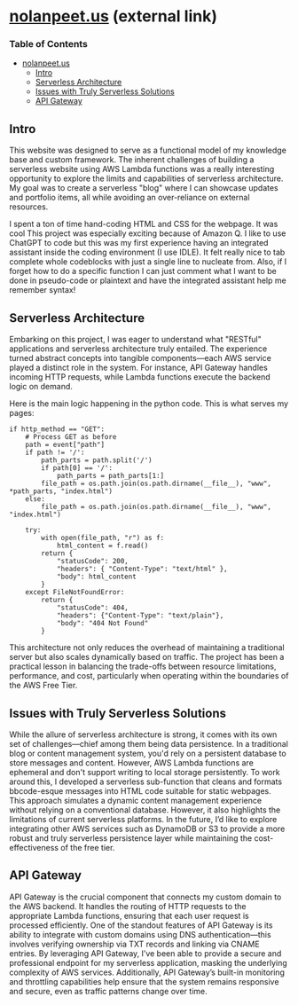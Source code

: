 # [nolanpeet.us](https://nolanpeet.us) (external link)  

### Table of Contents
- [nolanpeet.us](#nolanpeetus-external-link)
  - [Intro](#intro)
  - [Serverless Architecture](#serverless-architecture)
  - [Issues with Truly Serverless Solutions](#issues-with-truly-serverless-solutions)
  - [API Gateway](#api-gateway)

## Intro

This website was designed to serve as a functional model of my knowledge base and custom framework. The inherent challenges of building a serverless website using AWS Lambda functions was a really interesting
opportunity to explore the limits and capabilities of serverless architecture. My goal was to create a serverless "blog" where I can showcase updates and portfolio items, all while avoiding an over-reliance on external resources.

I spent a ton of time hand-coding HTML and CSS for the webpage. It was cool  This project was especially exciting because of Amazon Q. I like to use ChatGPT to code but this was my first experience having an integrated assistant 
inside the coding environment (I use IDLE). It felt really nice to tab complete whole codeblocks with just a single line to nucleate from. Also, if I forget how to do a specific function I can just comment what I want to be done in
pseudo-code or plaintext and have the integrated assistant help me remember syntax!

## Serverless Architecture

Embarking on this project, I was eager to understand what "RESTful" applications and serverless architecture truly entailed. The experience turned abstract concepts into tangible components—each AWS service played a distinct role in the system. 
For instance, API Gateway handles incoming HTTP requests, while Lambda functions execute the backend logic on demand.

Here is the main logic happening in the python code. This is what serves my pages:
```
if http_method == "GET":
    # Process GET as before
    path = event["path"]
    if path != '/':
        path_parts = path.split('/')
        if path[0] == '/':
            path_parts = path_parts[1:]
        file_path = os.path.join(os.path.dirname(__file__), "www", *path_parts, "index.html")
    else:
        file_path = os.path.join(os.path.dirname(__file__), "www", "index.html")
  
    try:
        with open(file_path, "r") as f:
            html_content = f.read()
        return {
            "statusCode": 200,
            "headers": { "Content-Type": "text/html" },
            "body": html_content
        }
    except FileNotFoundError:
        return {
            "statusCode": 404,
            "headers": {"Content-Type": "text/plain"},
            "body": "404 Not Found"
        }
```
This architecture not only reduces the overhead of maintaining a traditional server but also scales dynamically based on traffic. The project has been a practical lesson in balancing the trade-offs between resource limitations, performance, and cost, 
particularly when operating within the boundaries of the AWS Free Tier.

## Issues with Truly Serverless Solutions

While the allure of serverless architecture is strong, it comes with its own set of challenges—chief among them being data persistence. In a traditional blog or content management 
system, you'd rely on a persistent database to store messages and content. However, AWS Lambda functions are ephemeral and don't support writing to local storage persistently.
To work around this, I developed a serverless sub-function that cleans and formats bbcode-esque messages into HTML code suitable for static webpages. This approach simulates a dynamic content management experience without 
relying on a conventional database. However, it also highlights the limitations of current serverless platforms. In the future, I’d like to explore integrating other AWS services such as DynamoDB or S3 to provide a more robust 
and truly serverless persistence layer while maintaining the cost-effectiveness of the free tier.

## API Gateway

API Gateway is the crucial component that connects my custom domain to the AWS backend. It handles the routing of HTTP requests to the appropriate Lambda functions, ensuring that each user request is processed efficiently. 
One of the standout features of API Gateway is its ability to integrate with custom domains using DNS authentication—this involves verifying ownership via TXT records and linking via CNAME entries.
By leveraging API Gateway, I’ve been able to provide a secure and professional endpoint for my serverless application, masking the underlying complexity of AWS services. Additionally, API Gateway’s built-in monitoring and throttling 
capabilities help ensure that the system remains responsive and secure, even as traffic patterns change over time.
